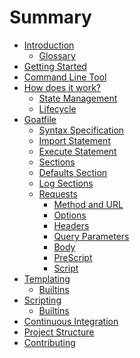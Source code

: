 # Summary

- [Introduction](./introduction/index.md)
  - [Glossary](./introduction/glossary.md)
- [Getting Started](./getting-started/index.md)
- [Command Line Tool](./command-line-tool/index.md)
- [How does it work?](./explanations/index.md)
  - [State Management](./explanations/state.md)
  - [Lifecycle](./explanations/lifecycle.md)
- [Goatfile](./goatfile/index.md)
  - [Syntax Specification](./goatfile/specification.md)
  - [Import Statement](./goatfile/import-statement.md)
  - [Execute Statement](./goatfile/execute-statement.md)
  - [Sections](./goatfile/sections.md)
  - [Defaults Section](./goatfile/defaults-section.md)
  - [Log Sections](./goatfile/logsections.md)
  - [Requests](./goatfile/requests/index.md)
    - [Method and URL](./goatfile/requests/method-and-url.md)
    - [Options](./goatfile/requests/options.md)
    - [Headers](./goatfile/requests/header.md)
    - [Query Parameters](./goatfile/requests/query-params.md)
    - [Body](./goatfile/requests/body.md)
    - [PreScript](./goatfile/requests/prescript.md)
    - [Script](./goatfile/requests/script.md)
- [Templating](./templating/index.md)
  - [Builtins](./templating/builtins.md)
- [Scripting](./scripting/index.md)
  - [Builtins](./scripting/builtins.md)
- [Continuous Integration]()
- [Project Structure]()
- [Contributing]()

